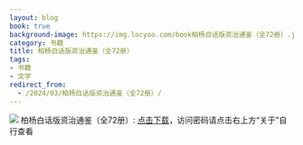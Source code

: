 ```yaml
---
layout: blog
book: true
background-image: https://img.locyoo.com/book柏杨白话版资治通鉴（全72册）.jpg
category: 书籍
title: 柏杨白话版资治通鉴（全72册）
tags:
- 书籍
- 文学
redirect_from:
  - /2024/03/柏杨白话版资治通鉴（全72册）/
---
```

![](https://img.locyoo.com/book柏杨白话版资治通鉴（全72册）.jpg)
柏杨白话版资治通鉴（全72册）: <a name = "ref1" href="https://url18.ctfile.com/f/50983618-1350064475-178f1b?p=3619">点击下载</a>，访问密码请点击右上方“关于”自行查看